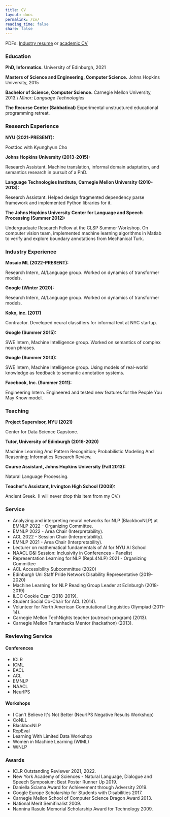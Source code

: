 ```yaml
---
title: CV
layout: docs
permalink: /cv/
reading_time: false
share: false
---
```


PDFs: [Industry resume](/files/industry_resume.pdf) or [academic CV](/files/academic_CV.pdf)

### Education

**PhD, Informatics.** University of Edinburgh, 2021

**Masters of Science and Engineering, Computer Science.** Johns Hopkins University, 2015

**Bachelor of Science, Computer Science.** Carnegie Mellon University, 2013.\\
*Minor: Language Technologies*

**The Recurse Center (Sabbatical)** Experimental unstructured educational programming retreat.

### Research Experience

**NYU (2021-PRESENT):**

Postdoc with Kyunghyun Cho

**Johns Hopkins University (2013-2015):**

Research Assistant. Machine translation, informal domain adaptation, and semantics research in pursuit of a PhD.

**Language Technologies Institute, Carnegie Mellon University (2010-2013):**

Research Assistant. Helped design fragmented dependency parse framework and implemented Python libraries for it.

**The Johns Hopkins University Center for Language and Speech Processing (Summer 2012):**

Undergraduate Research Fellow at the CLSP Summer Workshop. On computer vision team, implemented machine learning algorithms in Matlab
to verify and explore boundary annotations from Mechanical Turk.

### Industry Experience

**Mosaic ML (2022-PRESENT):**

Research Intern, AI/Language group. Worked on dynamics of transformer models.

**Google (Winter 2020):**

Research Intern, AI/Language group. Worked on dynamics of transformer models.

**Koko, inc. (2017)**

Contractor. Developed neural classifiers for informal text at NYC startup.

**Google (Summer 2015):**

SWE Intern, Machine Intelligence group. Worked on semantics of complex noun phrases.

**Google (Summer 2013):**

SWE Intern, Machine Intelligence group. Using models of real-world knowledge as feedback to semantic annotation systems.

**Facebook, Inc. (Summer 2011):**

Engineering Intern. Engineered and tested new features for the People You May Know model.

### Teaching

**Project Supervisor, NYU (2021)**

Center for Data Science Capstone.

**Tutor, University of Edinburgh (2016-2020)**

Machine Learning And Pattern Recognition; Probabilistic Modeling And Reasoning; Informatics Research Review.

**Course Assistant, Johns Hopkins University (Fall 2013):**

Natural Language Processing.

**Teacher's Assistant, Irvington High School (2008):**

Ancient Greek. (I will never drop this item from my CV.)

### Service
- Analyzing and interpreting neural networks for NLP (BlackboxNLP) at EMNLP 2022 - Organizing Committee.
- EMNLP 2022 - Area Chair (Interpretability).
- ACL 2022 - Session Chair (Interpretability).
- EMNLP 2021 - Area Chair (Interpretability).
- Lecturer on mathematical fundamentals of AI for NYU AI School
- NAACL D&I Session: Inclusivity in Conferences - Panelist
- Representation Learning for NLP (RepL4NLP) 2021 - Organizing Committee
- ACL Accessibility Subcommittee (2020)
- Edinburgh Uni Staff Pride Network Disability Representative (2019-2020)
- Machine Learning for NLP Reading Group Leader at Edinburgh (2018-2019)
- ILCC Cookie Czar (2018-2019).
- Student Social Co-Chair for ACL (2014).
- Volunteer for North American Computational Linguistics Olympiad (2011-14).
- Carnegie Mellon TechNights teacher (outreach program) (2013).
- Carnegie Mellon Tartanhacks Mentor (hackathon) (2013).

### Reviewing Service
#### Conferences
- ICLR
- ICML
- EACL
- ACL
- EMNLP
- NAACL
- NeurIPS

#### Workshops
- I Can't Believe It's Not Better (NeurIPS Negative Results Workshop)
- CoNLL
- BlackboxNLP
- RepEval
- Learning With Limited Data Workshop
- Women in Machine Learning (WIML)
- WiNLP


### Awards
- ICLR Outstanding Reviewer 2021, 2022.
- New York Academy of Sciences - Natural Language, Dialogue and Speech Symposium: Best Poster Runner Up 2019.
- Daniella Sciama Award for Achievement through Adversity 2019.
- Google Europe Scholarship for Students with Disabilities 2017.
- Carnegie Mellon School of Computer Science Dragon Award 2013.
- National Merit Semifinalist 2009.
- Nannina Rasulo Memorial Scholarship Award for Technology 2009.

